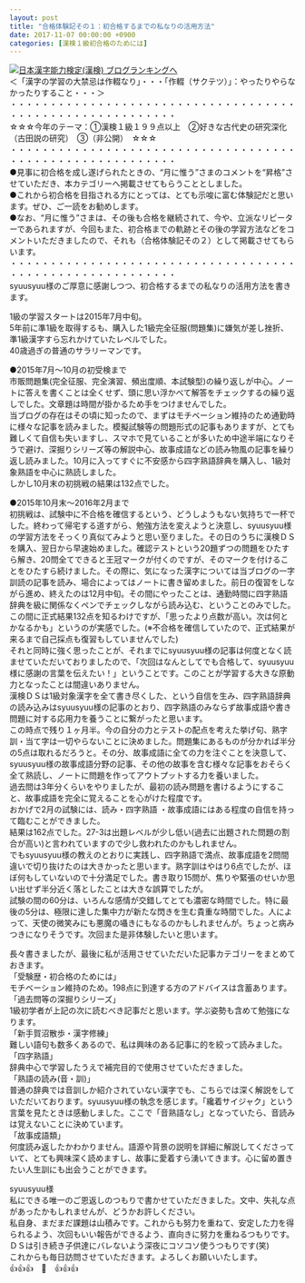 ```yaml
---
layout: post
title: "合格体験記その１：初合格するまでの私なりの活用方法"
date: 2017-11-07 00:00:00 +0900
categories: [漢検１級初合格のためには]
---
```


[![](/syuusyuu9701/assets/images/合格体験記その１：初合格するまでの私なりの活用方法-br_c_3028_1.gif)](http://blog.with2.net/link.php?1659096:3028 "日本漢字能力検定(漢検) ブログランキングへ")[日本漢字能力検定(漢検) ブログランキングへ](http://blog.with2.net/link.php?1659096:3028)  
＜「漢字の学習の大禁忌は作輟なり」・・・「作輟（サクテツ）」：やったりやらなかったりすること・・・＞  
・・・・・・・・・・・・・・・・・・・・・・・・・・・・・・・・・・・・・・・・・・・・・・・・・・・・・・・・・  
☆☆☆今年のテーマ：①漢検１級１９９点以上　②好きな古代史の研究深化（古田説の研究）　③（非公開）　☆☆☆　　  
・・・・・・・・・・・・・・・・・・・・・・・・・・・・・・・・・・・・・・・・・・・・・・・・・・・・・・・・・  
●見事に初合格を成し遂げられたときの、“月に惟う”さまのコメントを“昇格”させていただき、本カテゴリーへ掲載させてもらうこととしました。  
●これから初合格を目指される方にとっては、とても示唆に富む体験記だと思います。ぜひ、ご一読をお勧めします。  
●なお、“月に惟う”さまは、その後も合格を継続されて、今や、立派なリピーターであられますが、今回もまた、初合格までの軌跡とその後の学習方法などをコメントいただきましたので、それも（合格体験記その２）として掲載させてもらいます。  
・・・・・・・・・・・・・・・・・・・・・・・・・・・・・・・・・・・・・・・・・・・・・・・・・・・・・・・・・  
syuusyuu様のご厚意に感謝しつつ、初合格するまでの私なりの活用方法を書きます。  
  
1級の学習スタートは2015年7月中旬。  
5年前に準1級を取得するも、購入した1級完全征服(問題集)に嫌気が差し挫折、準1級漢字すら忘れかけていたレベルでした。  
40歳過ぎの普通のサラリーマンです。  
  
●2015年7月～10月の初受検まで  
市販問題集(完全征服、完全演習、頻出度順、本試験型)の繰り返しが中心。ノートに答えを書くことは全くせず、頭に思い浮かべて解答をチェックするの繰り返しでした。文章題は時間が掛かるため手をつけませんでした。  
当ブログの存在はその頃に知ったので、まずはモチベーション維持のため通勤時に様々な記事を読みました。模擬試験等の問題形式の記事もありますが、とても難しくて自信も失いますし、スマホで見ていることが多いため中途半端になりそうで避け、深掘りシリーズ等の解説中心、故事成語などの読み物風の記事を繰り返し読みました。10月に入ってすぐに不安感から四字熟語辞典を購入し、1級対象熟語を中心に熟読しました。  
しかし10月末の初挑戦の結果は132点でした。  
  
●2015年10月末～2016年2月まで  
初挑戦は、試験中に不合格を確信するという、どうしようもない気持ちで一杯でした。終わって帰宅する道すがら、勉強方法を変えようと決意し、syuusyuu様の学習方法をそっくり真似てみようと思い至りました。その日のうちに漢検ＤＳを購入、翌日から早速始めました。確認テストという20題ずつの問題をひたすら解き、20問全てできると王冠マークが付くのですが、そのマークを付けることをひたすら続けました。その際に、気になった漢字については当ブログの一字訓読の記事を読み、場合によってはノートに書き留めました。前日の復習をしながら進め、終えたのは12月中旬。その間にやったことは、通勤時間に四字熟語辞典を級に関係なくペンでチェックしながら読み込む、ということのみでした。  
この間に正式結果132点を知るわけですが、「思ったより点数が高い。次は何とかなるかも」というのが実感でした。(※不合格を確信していたので、正式結果が来るまで自己採点も復習もしていませんでした)   
それと同時に強く思ったことが、それまでにsyuusyuu様の記事は何度となく読ませていただいておりましたので、「次回はなんとしてでも合格して、syuusyuu様に感謝の言葉を伝えたい！」ということです。このことが学習する大きな原動力となったことは間違いありません。  
漢検ＤＳは1級対象漢字を全て書き尽くした、という自信を生み、四字熟語辞典の読み込みはsyuusyuu様の記事のとおり、四字熟語のみならず故事成語や書き問題に対する応用力を養うことに繋がったと思います。  
この時点で残り１ヶ月半。今の自分の力とテストの配点を考えた挙げ句、熟字訓・当て字は一切やらないことに決めました。問題集にあるものが分かれば半分の5点は取れるだろうと。その分、故事成語に全ての力を注ぐことを決意して、syuusyuu様の故事成語分野の記事、その他の故事を含む様々な記事をおそらく全て熟読し、ノートに問題を作ってアウトプットする力を養いました。  
過去問は3年分くらいをやりましたが、最初の読み問題を書けるようにすること、故事成語を完全に覚えることを心がけた程度です。  
おかげで2月の試験には、読み・四字熟語 ・故事成語にはある程度の自信を持って臨むことができました。  
結果は162点でした。27-3は出題レベルが少し低い(過去に出題された問題の割合が高い)と言われていますので少し救われたのかもしれません。  
でもsyuusyuu様の教えのとおりに実践し、四字熟語で満点、故事成語を2問間違いで切り抜けたのは大きかったと思います。熟字訓はやはり6点でしたが、ほぼ何もしていないので十分満足でした。書き取り15問が、焦りや緊張のせいか思い出せず半分近く落としたことは大きな誤算でしたが。  
試験の間の60分は、いろんな感情が交錯してとても濃密な時間でした。特に最後の5分は、極限に達した集中力が新たな閃きを生む貴重な時間でした。人によって、天使の微笑みにも悪魔の囁きにもなるのかもしれませんが。ちょっと病みつきになりそうです。次回また是非体験したいと思います。  
  
長々書きましたが、最後に私が活用させていただいた記事カテゴリーをまとめておきます。  
「受験歴・初合格のためには」  
モチベーション維持のため。198点に到達する方のアドバイスは含蓄あります。  
「過去問等の深掘りシリーズ」  
1級初学者が上記の次に読むべき記事だと思います。学ぶ姿勢も含めて勉強になります。  
「新手賀沼散歩・漢字修練」  
難しい語句も数多くあるので、私は興味のある記事に的を絞って読みました。  
「四字熟語」  
辞典中心で学習したうえで補完目的で使用させていただきました。  
「熟語の読み(音・訓)」  
普通の辞典では音訓しか紹介されていない漢字でも、こちらでは深く解説をしていただいております。syuusyuu様の執念を感じます。「纔着サイジャク」という言葉を見たときは感動しました。ここで「音熟語なし」となっていたら、音読みは覚えないことに決めています。  
「故事成語類」  
何度読み返したかわかりません。語源や背景の説明を詳細に解説してくださっていて、とても興味深く読めますし、故事に愛着すら湧いてきます。心に留め置きたい人生訓にも出会うことができます。  
  
syuusyuu様  
私にできる唯一のご恩返しのつもりで書かせていただきました。文中、失礼な点があったかもしれませんが、どうかお許しください。  
私自身、まだまだ課題は山積みです。これからも努力を重ねて、安定した力を得られるよう、次回もいい報告ができるよう、直向きに努力を重ねるつもりです。ＤＳは引き続き子供達にバレないよう深夜にコソコソ使うつもりです(笑)  
これからも毎日訪問させていただきます。よろしくお願いいたします。  
👍👍👍　🐔　👍👍👍
